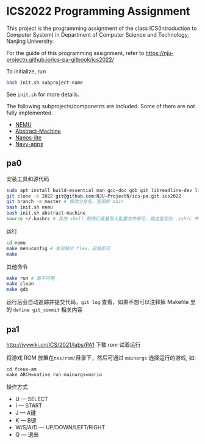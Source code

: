 # ICS2022 Programming Assignment

This project is the programming assignment of the class ICS(Introduction to Computer System)
in Department of Computer Science and Technology, Nanjing University.

For the guide of this programming assignment,
refer to https://nju-projectn.github.io/ics-pa-gitbook/ics2022/

To initialize, run
```bash
bash init.sh subproject-name
```
See `init.sh` for more details.

The following subprojects/components are included. Some of them are not fully implemented.

* [NEMU](https://github.com/NJU-ProjectN/nemu)
* [Abstract-Machine](https://github.com/NJU-ProjectN/abstract-machine)
* [Nanos-lite](https://github.com/NJU-ProjectN/nanos-lite)
* [Navy-apps](https://github.com/NJU-ProjectN/navy-apps)


## pa0

安装工具和源代码

```sh
sudo apt install build-essential man gcc-doc gdb git libreadline-dev libsdl2-dev llvm llvm-dev llvm-11 llvm-11-de
git clone -b 2022 git@github.com:NJU-ProjectN/ics-pa.git ics2022
git branch -m master # 修改分支名，我用的 main
bash init.sh nemu
bash init.sh abstract-machine
source ~/.bashrc # 其他 shell 把两行变量写入配置文件即可，我这里写到 .zshrc 中
```

运行

```sh
cd nemu
make menuconfig # 发现缺少 flex，安装即可
make
```

其他命令

```sh
make run # 暂不可用
make clean
make gdb
```

运行后会自动追踪并提交代码，`git log` 查看，如果不想可以注释掉 Makefile 里的 `define git_commit` 相关内容

## pa1

http://jyywiki.cn/ICS/2021/labs/PA1 下载 rom 试着运行

将游戏 ROM 放置在`nes/rom/`目录下，然后可通过 `mainargs` 选择运行的游戏, 如:

```
cd fceux-am
make ARCH=native run mainargs=mario
```

操作方式

* U — SELECT
* I — START
* J — A键
* K — B键
* W/S/A/D — UP/DOWN/LEFT/RIGHT
* Q — 退出
